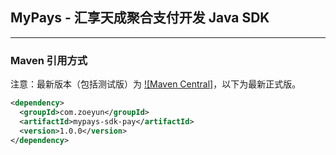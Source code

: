 ## MyPays - 汇享天成聚合支付开发 Java SDK

---------------------------------
### Maven 引用方式
注意：最新版本（包括测试版）为 [![Maven Central]](http://mvnrepository.com/artifact/com.zoeyun/mypays-sdk)，以下为最新正式版。

```xml
<dependency>
  <groupId>com.zoeyun</groupId>
  <artifactId>mypays-sdk-pay</artifactId>
  <version>1.0.0</version>
</dependency>
```